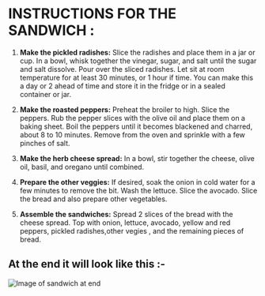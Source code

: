 # INSTRUCTIONS FOR THE SANDWICH :

1. **Make the pickled radishes:** Slice the radishes and place them in a jar or cup. In a bowl, whisk together the vinegar, sugar, and salt until the sugar and salt dissolve. Pour over the sliced radishes. Let sit at room temperature for at least 30 minutes, or 1 hour if time. You can make this a day or 2 ahead of time and store it in the fridge or in a sealed container or jar.

2. **Make the roasted peppers:** Preheat the broiler to high. Slice the peppers. Rub the pepper slices with the olive oil and place them on a baking sheet. Boil the peppers until it becomes blackened and charred, about 8 to 10 minutes. Remove from the oven and sprinkle with a few pinches of salt.

3. **Make the herb cheese spread:** In a bowl, stir together the cheese, olive oil, basil, and oregano until combined.

4. **Prepare the other veggies:** If desired, soak the onion in cold water for a few minutes to remove the bit. Wash the lettuce. Slice the avocado. Slice the bread and also prepare other vegetables.

5. **Assemble the sandwiches:** Spread 2 slices of the bread with the cheese spread. Top with onion, lettuce, avocado, yellow and red peppers, pickled radishes,other vegies , and the remaining pieces of bread.

## At the end it will look like this :-
![Image of sandwich at end](https://www.acouplecooks.com/wp-content/uploads/2018/05/Rainbow-Vegetable-Sandwich-004.jpg)